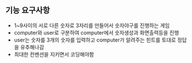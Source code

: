 ## 기능 요구사항
 * 1~9사이의 서로 다른 숫자로 3자리를 만들어서 숫자야구를 진행하는 게임
 * computer와 user로 구분하여 computer에서 숫자생성과 화면출력등을 진행
 * user는 숫자를 3개의 숫자를 입력하고 computer가 알려주는 힌트를 토대로 정답을 유추해나감
 * 최대한 컨벤션을 지키면서 코딩해야함
 
 